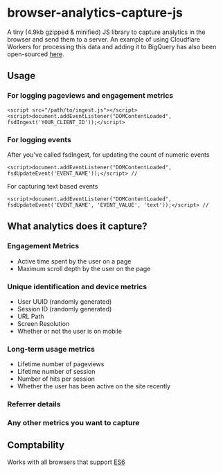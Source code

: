 # browser-analytics-capture-js
A tiny (4.9kb gzipped &amp; minified) JS library to capture analytics in the browser and send them to a server. An example of using Cloudflare Workers for processing this data and adding it to BigQuery has also been open-sourced [here](https://github.com/Full-Stack-Data/cloud-workers-bigquery-ingest).

## Usage
### For logging pageviews and engagement metrics
```
<script src="/path/to/ingest.js"></script>
<script>document.addEventListener("DOMContentLoaded", fsdIngest('YOUR_CLIENT_ID'));</script>
```

### For logging events
After you've called fsdIngest, for updating the count of numeric events

```
<script>document.addEventListener("DOMContentLoaded", fsdUpdateEvent('EVENT_NAME'));</script> //
```

For capturing text based events
```
<script>document.addEventListener("DOMContentLoaded", fsdUpdateEvent('EVENT_NAME', 'EVENT_VALUE', 'text'));</script> //
```


## What analytics does it capture?
### Engagement Metrics
- Active time spent by the user on a page
- Maximum scroll depth by the user on the page

### Unique identification and device metrics
- User UUID (randomly generated)
- Session ID (randomly generated)
- URL Path
- Screen Resolution
- Whether or not the user is on mobile

### Long-term usage metrics
- Lifetime number of pageviews
- Lifetime number of session
- Number of hits per session
- Whether the user has been active on the site recently

### Referrer details

### Any other metrics you want to capture

## Comptability
Works with all browsers that support [ES6](https://caniuse.com/?search=es6)
